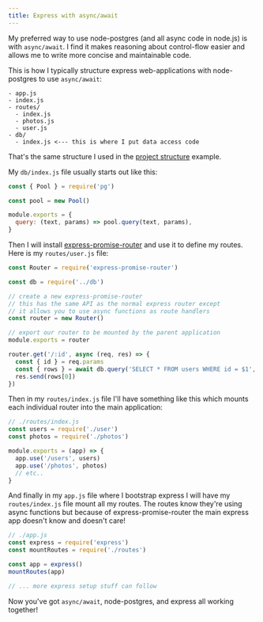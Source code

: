 ```yaml
---
title: Express with async/await
---
```


My preferred way to use node-postgres (and all async code in node.js) is with `async/await`. I find it makes reasoning about control-flow easier and allows me to write more concise and maintainable code.

This is how I typically structure express web-applications with node-postgres to use `async/await`:

```
- app.js
- index.js
- routes/
  - index.js
  - photos.js
  - user.js
- db/
  - index.js <--- this is where I put data access code
```

That's the same structure I used in the [project structure](/guides/project-structure) example.

My `db/index.js` file usually starts out like this:

```js
const { Pool } = require('pg')

const pool = new Pool()

module.exports = {
  query: (text, params) => pool.query(text, params),
}
```

Then I will install [express-promise-router](https://www.npmjs.com/package/express-promise-router) and use it to define my routes. Here is my `routes/user.js` file:

```js
const Router = require('express-promise-router')

const db = require('../db')

// create a new express-promise-router
// this has the same API as the normal express router except
// it allows you to use async functions as route handlers
const router = new Router()

// export our router to be mounted by the parent application
module.exports = router

router.get('/:id', async (req, res) => {
  const { id } = req.params
  const { rows } = await db.query('SELECT * FROM users WHERE id = $1', [id])
  res.send(rows[0])
})
```

Then in my `routes/index.js` file I'll have something like this which mounts each individual router into the main application:

```js
// ./routes/index.js
const users = require('./user')
const photos = require('./photos')

module.exports = (app) => {
  app.use('/users', users)
  app.use('/photos', photos)
  // etc..
}
```

And finally in my `app.js` file where I bootstrap express I will have my `routes/index.js` file mount all my routes. The routes know they're using async functions but because of express-promise-router the main express app doesn't know and doesn't care!

```js
// ./app.js
const express = require('express')
const mountRoutes = require('./routes')

const app = express()
mountRoutes(app)

// ... more express setup stuff can follow
```

Now you've got `async/await`, node-postgres, and express all working together!
